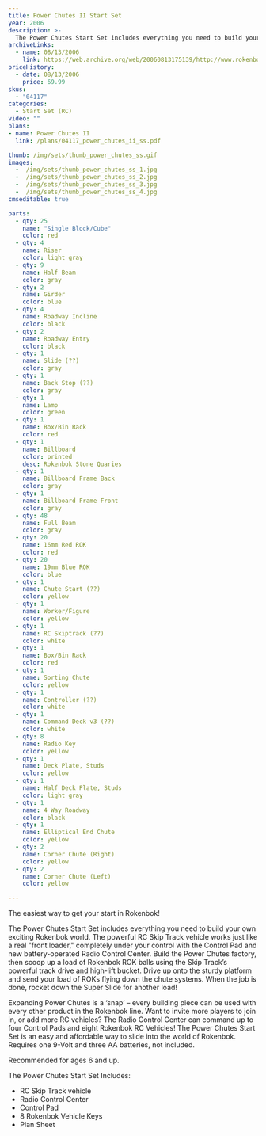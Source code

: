 ```yaml
---
title: Power Chutes II Start Set
year: 2006
description: >-
  The Power Chutes Start Set includes everything you need to build your own exciting Rokenbok world. The powerful RC Skip Track vehicle works just like a real "front loader," completely under your control with the Control Pad and new battery-operated Radio Control Center. Build the Power Chutes factory, then scoop up a load of Rokenbok ROK balls using the Skip Track’s powerful track drive and high-lift bucket.
archiveLinks:
  - name: 08/13/2006
    link: https://web.archive.org/web/20060813175139/http://www.rokenbok.com/catalog/04117_pd_ss_powerchutes.html
priceHistory:
  - date: 08/13/2006
    price: 69.99
skus:
  - "04117"
categories:
  - Start Set (RC)
video: ""
plans:
- name: Power Chutes II
  link: /plans/04117_power_chutes_ii_ss.pdf

thumb: /img/sets/thumb_power_chutes_ss.gif
images:
  -  /img/sets/thumb_power_chutes_ss_1.jpg
  -  /img/sets/thumb_power_chutes_ss_2.jpg
  -  /img/sets/thumb_power_chutes_ss_3.jpg
  -  /img/sets/thumb_power_chutes_ss_4.jpg
cmseditable: true

parts:
  - qty: 25
    name: "Single Block/Cube"
    color: red
  - qty: 4
    name: Riser
    color: light gray
  - qty: 9
    name: Half Beam
    color: gray
  - qty: 2
    name: Girder
    color: blue
  - qty: 4
    name: Roadway Incline
    color: black
  - qty: 2
    name: Roadway Entry
    color: black
  - qty: 1
    name: Slide (??)
    color: gray
  - qty: 1
    name: Back Stop (??)
    color: gray
  - qty: 1
    name: Lamp
    color: green
  - qty: 1
    name: Box/Bin Rack
    color: red
  - qty: 1
    name: Billboard
    color: printed
    desc: Rokenbok Stone Quaries
  - qty: 1
    name: Billboard Frame Back
    color: gray
  - qty: 1
    name: Billboard Frame Front
    color: gray
  - qty: 48
    name: Full Beam
    color: gray
  - qty: 20
    name: 16mm Red ROK
    color: red
  - qty: 20
    name: 19mm Blue ROK
    color: blue
  - qty: 1
    name: Chute Start (??)
    color: yellow
  - qty: 1
    name: Worker/Figure
    color: yellow
  - qty: 1
    name: RC Skiptrack (??)
    color: white
  - qty: 1
    name: Box/Bin Rack
    color: red
  - qty: 1
    name: Sorting Chute
    color: yellow
  - qty: 1
    name: Controller (??)
    color: white
  - qty: 1
    name: Command Deck v3 (??)
    color: white
  - qty: 8
    name: Radio Key
    color: yellow
  - qty: 1
    name: Deck Plate, Studs
    color: yellow
  - qty: 1
    name: Half Deck Plate, Studs
    color: light gray
  - qty: 1
    name: 4 Way Roadway
    color: black
  - qty: 1
    name: Elliptical End Chute
    color: yellow
  - qty: 2
    name: Corner Chute (Right)
    color: yellow
  - qty: 2
    name: Corner Chute (Left)
    color: yellow

---
```

The easiest way to get your start in Rokenbok!

The Power Chutes Start Set includes everything you need to build your own exciting Rokenbok world. The powerful RC Skip Track vehicle works just like a real "front loader," completely under your control with the Control Pad and new battery-operated Radio Control Center. Build the Power Chutes factory, then scoop up a load of Rokenbok ROK balls using the Skip Track’s powerful track drive and high-lift bucket. Drive up onto the sturdy platform and send your load of ROKs flying down the chute systems. When the job is done, rocket down the Super Slide for another load!

Expanding Power Chutes is a ‘snap’ – every building piece can be used with every other product in the Rokenbok line. Want to invite more players to join in, or add more RC vehicles? The Radio Control Center can command up to four Control Pads and eight Rokenbok RC Vehicles! The Power Chutes Start Set is an easy and affordable way to slide into the world of Rokenbok. Requires one 9-Volt and three AA batteries, not included.

Recommended for ages 6 and up.

The Power Chutes Start Set Includes:
- RC Skip Track vehicle
- Radio Control Center
- Control Pad
- 8 Rokenbok Vehicle Keys
- Plan Sheet
